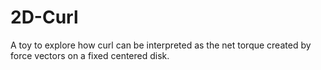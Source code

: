 # 2D-Curl

A toy to explore how curl can be interpreted as the net torque created by force vectors on a fixed centered disk.
